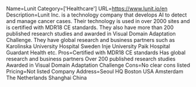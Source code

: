 Name=Lunit
Category=['Healthcare']
URL=https://www.lunit.io/en
Description=Lunit Inc. is a technology company that develops AI to detect and manage cancer cases. Their technology is used in over 2000 sites and is certified with MDR18 CE standards. They also have more than 200 published research studies and awarded in Visual Domain Adaptation Challenge. They have global research and business partners such as Karolinska University Hospital Sweden Inje University Paik Hospital Guardant Health etc.
Pros=Certified with MDR18 CE standards Has global research and business partners Over 200 published research studies Awarded in Visual Domain Adaptation Challenge
Cons=No clear cons listed
Pricing=Not listed
Company Address=Seoul HQ Boston USA Amsterdam The Netherlands Shanghai China
